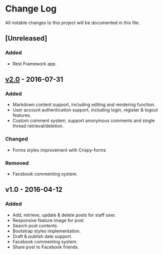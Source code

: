 # Change Log
All notable changes to this project will be documented in this file.

## [Unreleased]
### Added
- Rest Framework app.

## [v2.0] - 2016-07-31
### Added
- Markdown content support, including editing and rendering function.
- User account authentication support, including login, register & logout features.
- Custom comment system, support anonymous comments and single thread retrieval/deletion.

### Changed
- Forms styles improvement with Crispy-forms

### Removed
- Facebook commenting system.

## v1.0 - 2016-04-12
### Added
- Add, retrieve, update & delete posts for staff user.
- Responsive feature image for post
- Search post contents.
- Bootstrap styles implementation.
- Draft & publish date support.
- Facebook commenting system.
- Share post to Facebook friends.

[v2.0]: https://github.com/loafbaker/django_blog/compare/v1.0...v2.0